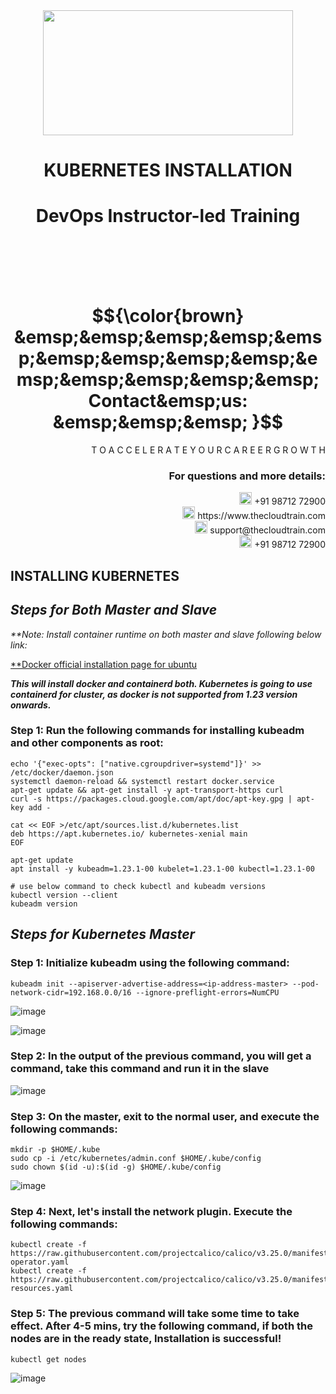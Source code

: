<div align="center">
<img src=https://static.wixstatic.com/media/1c706c_a5df0ad56f894928bf858a74ba744b32~mv2.png/v1/fit/w_2500,h_1330,al_c/1c706c_a5df0ad56f894928bf858a74ba744b32~mv2.png width="400" height="200">
 </div>

# <div align="center"> KUBERNETES INSTALLATION </p>

# <div align="center"> DevOps Instructor-led Training </div>

<br />

<br />

<br />

<br />

# $${\color{brown} &emsp;&emsp;&emsp;&emsp;&emsp;&emsp;&emsp;&emsp;&emsp;&emsp;&emsp;&emsp;&emsp;&emsp; Contact&emsp;us: &emsp;&emsp;&emsp; }$$

<div align="right"> T O A C C E L E R A T E Y O U R C A R E E R G R O W T H </div>

### <div align="right"> For questions and more details: </div>

<div align="right"> <img src=https://w7.pngwing.com/pngs/759/922/png-transparent-telephone-logo-iphone-telephone-call-smartphone-phone-electronics-text-trademark-thumbnail.png width="20" height="20"> +91 98712 72900 </div>

<div align="right"> <img src=https://pbs.twimg.com/profile_images/1450734615946219520/jmBHQRRa_400x400.jpg width="20" height="20"> https://www.thecloudtrain.com </div>

<div align="right"> <img src=https://icons.iconarchive.com/icons/martz90/circle/512/email-icon.png width="20" height="20"> support@thecloudtrain.com </div>

<div align="right"> <img src=https://png.pngtree.com/png-vector/20221018/ourmid/pngtree-whatsapp-icon-png-image_6315990.png width="20" height="20"> +91 98712 72900 </div>

## INSTALLING KUBERNETES

## _Steps for Both Master and Slave_

_**Note: Install container runtime on both master and slave following below link:_

[**Docker official installation page for ubuntu](https://docs.docker.com/engine/install/ubuntu/)

_**This will install docker and containerd both. Kubernetes is going to use containerd for cluster, as docker is not supported from 1.23 version onwards.**_

### Step 1: Run the following commands for installing kubeadm and other components as root:

```
echo '{"exec-opts": ["native.cgroupdriver=systemd"]}' >> /etc/docker/daemon.json
systemctl daemon-reload && systemctl restart docker.service
apt-get update && apt-get install -y apt-transport-https curl
curl -s https://packages.cloud.google.com/apt/doc/apt-key.gpg | apt-key add -

cat << EOF >/etc/apt/sources.list.d/kubernetes.list
deb https://apt.kubernetes.io/ kubernetes-xenial main
EOF

apt-get update
apt install -y kubeadm=1.23.1-00 kubelet=1.23.1-00 kubectl=1.23.1-00

# use below command to check kubectl and kubeadm versions
kubectl version --client
kubeadm version
```

## _Steps for Kubernetes Master_

### Step 1: Initialize kubeadm using the following command:

`kubeadm init --apiserver-advertise-address=<ip-address-master> --pod-network-cidr=192.168.0.0/16 --ignore-preflight-errors=NumCPU`

![image](https://user-images.githubusercontent.com/37858762/236329634-6ab0e61d-9b2d-40fe-9795-d1d2467c7fc9.png)

![image](https://user-images.githubusercontent.com/37858762/236329650-7e0734f0-92de-4dbf-b30d-47aee1882bd0.png)

### Step 2: In the output of the previous command, you will get a command, take this command and run it in the slave

![image](https://user-images.githubusercontent.com/37858762/236329676-42421c73-8afa-4a93-968b-98343cbd42d2.png)

### Step 3: On the master, exit to the normal user, and execute the following commands:

```
mkdir -p $HOME/.kube
sudo cp -i /etc/kubernetes/admin.conf $HOME/.kube/config
sudo chown $(id -u):$(id -g) $HOME/.kube/config
```

![image](https://user-images.githubusercontent.com/37858762/236329750-ef0d3114-ce34-4745-8d53-f793f2496bb0.png)

### Step 4: Next, let's install the network plugin. Execute the following commands:

```
kubectl create -f https://raw.githubusercontent.com/projectcalico/calico/v3.25.0/manifests/tigera-operator.yaml
kubectl create -f https://raw.githubusercontent.com/projectcalico/calico/v3.25.0/manifests/custom-resources.yaml
```

### Step 5: The previous command will take some time to take effect. After 4-5 mins, try the following command, if both the nodes are in the ready state, Installation is successful!

`kubectl get nodes`

![image](https://user-images.githubusercontent.com/37858762/236329783-bd96c5b1-e2ca-4149-8b9a-960d97dc5c52.png)
